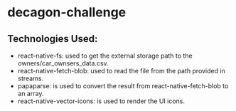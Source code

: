 # decagon-challenge



## Technologies Used:
  * react-native-fs: used to get the external storage path to the owners/car_ownsers_data.csv.
  * react-native-fetch-blob: used to read the file from the path provided in streams.
  * papaparse: is used to convert the result from react-native-fetch-blob to an array.
  * react-native-vector-icons: is used to render the UI icons.

